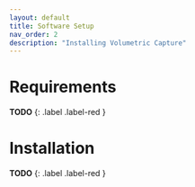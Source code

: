 ```yaml
---
layout: default
title: Software Setup
nav_order: 2
description: "Installing Volumetric Capture"
---
```


# Requirements
**TODO**
{: .label .label-red }

# Installation
**TODO**
{: .label .label-red }

